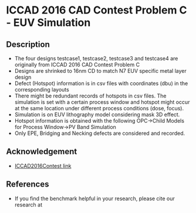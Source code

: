# ICCAD 2016 CAD Contest Problem C - EUV Simulation

## Description

- The four designs testcase1, testcase2, testcase3 and testcase4 are originally from ICCAD 2016 CAD Contest Problem C
- Designs are shrinked to 16nm CD to match N7 EUV specific metal layer design
- Defect (Hotspot) information is in csv files with coordinates (dbu) in the corresponding layouts
- There might be redundant records of hotspots in csv files. The simulation is set with a certain process window and hotspot might occur at the same location under different process conditions (dose, focus).
- Simulation is on EUV lithography model considering mask 3D effect.
- Hotspot information is obtained with the following OPC->Child Models for Process Window->PV Band Simulation
- Only EPE, Bridging and Necking defects are considered and recorded.

## Acknowledgement

- [ICCAD2016Contest link](https://cad-contest-2016.el.cycu.edu.tw/CAD-contest-at-ICCAD2016/)

## References

- If you find the benchmark helpful in your research, please cite our research at


